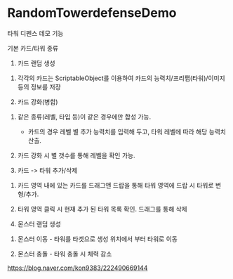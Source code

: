# RandomTowerdefenseDemo

타워 디펜스 데모 기능

기본 카드/타워 종류

1. 카드 랜덤 생성

  1) 각각의 카드는 ScriptableObject를 이용하여 카드의 능력치/프리팹(타워)/이미지 등의 정보를 저장



2. 카드 강화(병합)

  1) 같은 종류(레벨, 타입 등)이 같은 경우에만 합성 가능.

       - 카드의 경우 레벨 별 추가 능력치를 입력해 두고, 타워 레벨에 따라 해당 능력치 산출.

  2) 카드 강화 시 별 갯수를 통해 레벨을 확인 가능.



3. 카드 -> 타워 추가/삭제

  1) 카드 영역 내에 있는 카드를 드래그앤 드랍을 통해 타워 영역에 드랍 시 타워로 변형/추가.

  2) 타워 영역 클릭 시 현재 추가 된 타워 목록 확인. 드래그를 통해 삭제



4. 몬스터 랜덤 생성

  1) 몬스터 이동 - 타워를 타겟으로 생성 위치에서 부터 타워로 이동

  2) 몬스터 충돌 - 타워 충돌 시 체력 감소

https://blog.naver.com/kon9383/222490669144

